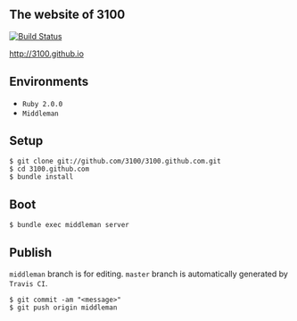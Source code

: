 The website of 3100
----
[![Build Status](https://travis-ci.org/3100/3100.github.io.svg?branch=middleman)](https://travis-ci.org/3100/3100.github.io)

http://3100.github.io

## Environments

* `Ruby 2.0.0`
* `Middleman`

## Setup

~~~
$ git clone git://github.com/3100/3100.github.com.git
$ cd 3100.github.com
$ bundle install
~~~

## Boot

~~~
$ bundle exec middleman server
~~~

## Publish

`middleman` branch is for editing. `master` branch is automatically generated by `Travis CI`.

~~~
$ git commit -am "<message>"
$ git push origin middleman
~~~
